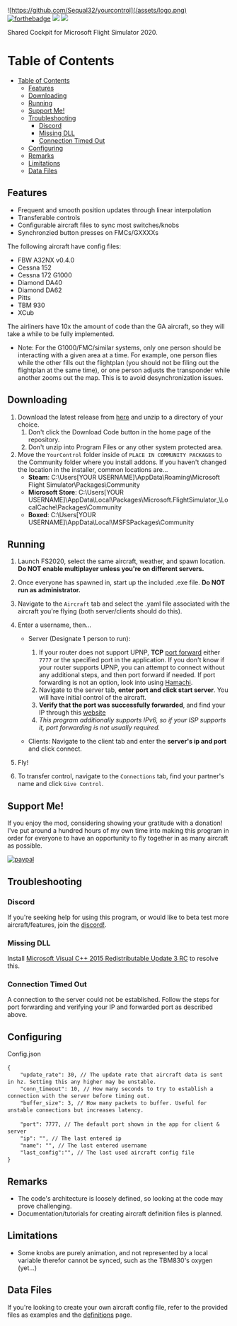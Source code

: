 ![https://github.com/Sequal32/yourcontrol](/assets/logo.png)
[![forthebadge](https://forthebadge.com/images/badges/built-with-love.svg)](https://forthebadge.com)
[![](https://img.shields.io/github/v/tag/Sequal32/yourcontrol?label=release&style=for-the-badge)](https://github.com/Sequal32/yourcontrol/releases/latest) [![](https://img.shields.io/github/downloads/Sequal32/yourcontrol/total?style=for-the-badge)](https://github.com/Sequal32/yourcontrol/releases/latest)

Shared Cockpit for Microsoft Flight Simulator 2020.

# Table of Contents
- [Table of Contents](#table-of-contents)
  - [Features](#features)
  - [Downloading](#downloading)
  - [Running](#running)
  - [Support Me!](#support-me)
  - [Troubleshooting](#troubleshooting)
    - [Discord](#discord)
    - [Missing DLL](#missing-dll)
    - [Connection Timed Out](#connection-timed-out)
  - [Configuring](#configuring)
  - [Remarks](#remarks)
  - [Limitations](#limitations)
  - [Data Files](#data-files)

## Features
* Frequent and smooth position updates through linear interpolation
* Transferable controls
* Configurable aircraft files to sync most switches/knobs
* Synchronzied button presses on FMCs/GXXXXs

The following aircraft have config files:
* FBW A32NX v0.4.0
* Cessna 152
* Cessna 172 G1000
* Diamond DA40
* Diamond DA62
* Pitts
* TBM 930
* XCub

The airliners have 10x the amount of code than the GA aircraft, so they will take a while to be fully implemented.

* Note: For the G1000/FMC/similar systems, only one person should be interacting with a given area at a time. For example, one person flies while the other fills out the flightplan (you should not be filing out the flightplan at the same time), or one person adjusts the transponder while another zooms out the map. This is to avoid desynchronization issues.

## Downloading
1. Download the latest release from [here](https://github.com/Sequal32/yourcontrol/releases/latest) and unzip to a directory of your choice. 
   1. Don't click the Download Code button in the home page of the repository.
   2. Don't unzip into Program Files or any other system protected area.
2. Move the `YourControl` folder inside of `PLACE IN COMMUNITY PACKAGES` to the Community folder where you install addons. If you haven't changed the location in the installer, common locations are...
   * **Steam**: C:\Users\[YOUR USERNAME]\AppData\Roaming\Microsoft Flight Simulator\Packages\Community
   * **Microsoft Store**: C:\Users\[YOUR USERNAME]\AppData\Local\Packages\Microsoft.FlightSimulator_<RANDOMLETTERS>\LocalCache\Packages\Community
   * **Boxed**: C:\Users\[YOUR USERNAME]\AppData\Local\MSFSPackages\Community

## Running
1. Launch FS2020, select the same aircraft, weather, and spawn location. **Do NOT enable multiplayer unless you're on different servers.**
2. Once everyone has spawned in, start up the included .exe file. **Do NOT run as administrator.**
3. Navigate to the `Aircraft` tab and select the .yaml file associated with the aircraft you're flying (both server/clients should do this).
4.
    Enter a username, then...

    * Server (Designate 1 person to run):
      1. If your router does not support UPNP, **TCP** [port forward](https://www.youtube.com/watch?v=usSpl0yJFnY) either `7777` or the specified port in the application. If you don't know if your router supports UPNP, you can attempt to connect without any additional steps, and then port forward if needed. If port forwarding is not an option, look into using [Hamachi](https://www.youtube.com/watch?v=bWbo0gcFqA8).
      2. Navigate to the server tab, **enter port and click start server**. You will have initial control of the aircraft.
      3. **Verify that the port was successfully forwarded**, and find your IP through this [website](https://www.yougetsignal.com/tools/open-ports/)
      4. *This program additionally supports IPv6, so if your ISP supports it, port forwarding is not usually required.*
      
    * Clients: Navigate to the client tab and enter the **server's ip and port** and click connect.

1. Fly!
2. To transfer control, navigate to the `Connections` tab, find your partner's name and click `Give Control`.

## Support Me!
If you enjoy the mod, considering showing your gratitude with a donation! I've put around a hundred hours of my own time into making this program in order for everyone to have an opportunity to fly together in as many aircraft as possible.

[![paypal](https://www.paypalobjects.com/en_US/i/btn/btn_donateCC_LG.gif)](https://paypal.me/ctam1207)

## Troubleshooting
### Discord
If you're seeking help for using this program, or would like to beta test more aircraft/features, join the [discord!](https://discord.gg/ywb7paY).

### Missing DLL
Install [Microsoft Visual C++ 2015 Redistributable Update 3 RC](https://www.microsoft.com/en-us/download/details.aspx?id=52685) to resolve this.

### Connection Timed Out
A connection to the server could not be established. Follow the steps for port forwarding and verifying your IP and forwarded port as described above.

## Configuring
Config.json
```
{
    "update_rate": 30, // The update rate that aircraft data is sent in hz. Setting this any higher may be unstable.
    "conn_timeout": 10, // How many seconds to try to establish a connection with the server before timing out.
    "buffer_size": 3, // How many packets to buffer. Useful for unstable connections but increases latency.

    "port": 7777, // The default port shown in the app for client & server
    "ip": "", // The last entered ip
    "name": "", // The last entered username
    "last_config":"", // The last used aircraft config file
}
```
## Remarks
* The code's architecture is loosely defined, so looking at the code may prove challenging.
* Documentation/tutorials for creating aircraft definition files is planned.

## Limitations
* Some knobs are purely animation, and not represented by a local variable therefor cannot be synced, such as the TBM830's oxygen (yet...)

## Data Files
If you're looking to create your own aircraft config file, refer to the provided files as examples and the [definitions](https://github.com/Sequal32/yourcontrol/tree/master/definitions) page.
